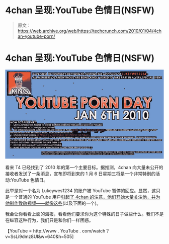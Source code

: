 # 4chan 呈现:YouTube 色情日(NSFW)

> 原文：<https://web.archive.org/web/https://techcrunch.com/2010/01/04/4chan-youtube-porn/>

# 4chan 呈现:YouTube 色情日(NSFW)

[![jLTPH](img/1e37b3e27677185b8ed8cff05f123d4a.png "jLTPH")](https://web.archive.org/web/20230218174923/https://techcrunch.com/wp-content/uploads/2010/01/jltph.jpeg)

看来 T4 已经找到了 2010 年的第一个主要目标。据推测，4chan 向大量未公开的接收者发送了一条消息，宣布即将到来的 1 月 6 日星期三将是一个非常特别的活动:YouTube 色情日。

此举是对一个名为 Lukeywes1234 的账户被 YouTube 暂停的回应。显然，这只是一个普通的 YouTube 用户[引起了 4chan 的注意，他们开始大量关注他，并为他制作致敬视频——就像](https://web.archive.org/web/20230218174923/http://www.buzzfeed.com/expresident/lukeywes1234)[这些](https://web.archive.org/web/20230218174923/http://www.youtube.com/watch?v=e42uu91yDyw)(以及下面的一个)。

我会让你看看上面的海报，看看他们要求你为这个特殊的日子做些什么。我们不是在纵容这种行为，我们只是和你们一样困惑。

【YouTube = http://www . YouTube . com/watch？v=SsLi9dmz8UI&w=640&h=505]